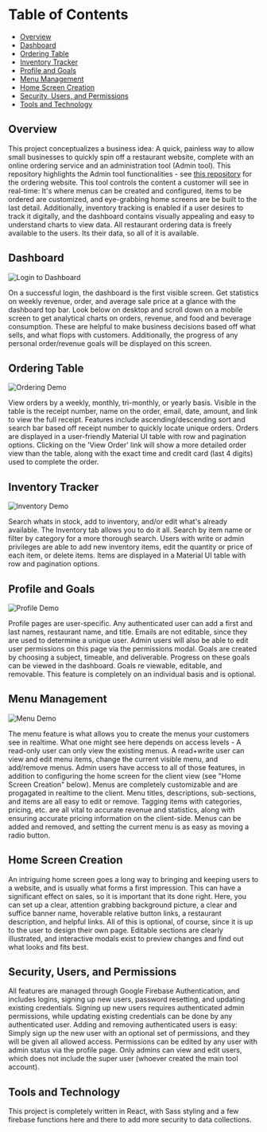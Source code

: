 # Table of Contents

- [Overview](#overview)
- [Dashboard](#dashboard)
- [Ordering Table](#ordering)
- [Inventory Tracker](#inventory)
- [Profile and Goals](#profile-goals)
- [Menu Management](#menu-management)
- [Home Screen Creation](#home-screen)
- [Security, Users, and Permissions](#security)
- [Tools and Technology](#tools-and-technology)

<a name="overview"></a>
## Overview

This project conceptualizes a business idea: A quick, painless way to allow small businesses to quickly spin off a restaurant website, complete with an online ordering service and an administration tool (Admin tool). This repository highlights the Admin tool functionalities - see [this repository](https://github.com/spaulsteinberg/restaurant-customer) for the ordering website. This tool controls the content a customer will see in real-time: It's where menus can be created and configured, items to be ordered are customized, and eye-grabbing home screens are be built to the last detail. Additionally, inventory tracking is enabled if a user desires to track it digitally, and the dashboard contains visually appealing and easy to understand charts to view data. All restaurant ordering data is freely available to the users. Its their data, so all of it is available. 

<a name="dashboard"></a>
## Dashboard

![Login to Dashboard](img/login_to_dash_vid.gif)

On a successful login, the dashboard is the first visible screen. Get statistics on weekly revenue, order, and average sale price at a glance with the dashboard top bar. Look below on desktop and scroll down on a mobile screen to get analytical charts on orders, revenue, and food and beverage consumption. These are helpful to make business decisions based off what sells, and what flops with customers. Additionally, the progress of any personal order/revenue goals will be displayed on this screen.

<a name="ordering"></a>
## Ordering Table

![Ordering Demo](img/order-demo.gif)

View orders by a weekly, monthly, tri-monthly, or yearly basis. Visible in the table is the receipt number, name on the order, email, date, amount, and link to view the full receipt. Features include ascending/descending sort and search bar based off receipt number to quickly locate unique orders. Orders are displayed in a user-friendly Material UI table with row and pagination options. Clicking on the 'View Order' link will show a more detailed order view than the table, along with the exact time and credit card (last 4 digits) used to complete the order. 

<a name="inventory"></a>
## Inventory Tracker

![Inventory Demo](img/inventory-demo.gif)

Search whats in stock, add to inventory, and/or edit what's already available. The Inventory tab allows you to do it all. Search by item name or filter by category for a more thorough search. Users with write or admin privileges are able to add new inventory items, edit the quantity or price of each item, or delete items. Items are displayed in a Material UI table with row and pagination options.

<a name="profile-goals"></a>
## Profile and Goals

![Profile Demo](img/profile-demo.gif)

Profile pages are user-specific. Any authenticated user can add a first and last names, restaurant name, and title. Emails are not editable, since they are used to determine a unique user. Admin users will also be able to edit user permissions on this page via the permissions modal. Goals are created by choosing a subject, timeable, and deliverable. Progress on these goals can be viewed in the dashboard. Goals re viewable, editable, and removable. This feature is completely on an individual basis and is optional.

<a name="menu-management"></a>
## Menu Management

![Menu Demo](img/menu-demo.gif)

The menu feature is what allows you to create the menus your customers see in realtime. What one might see here depends on access levels - A read-only user can only view the existing menus. A read+write user can view and edit menu items, change the current visible menu, and add/remove menus. Admin users have access to all of those features, in addition to configuring the home screen for the client view (see "Home Screen Creation" below). Menus are completely customizable and are progagated in realtime to the client. Menu titles, descriptions, sub-sections, and items are all easy to edit or remove. Tagging items with categories, pricing, etc. are all vital to accurate revenue and statistics, along with ensuring accurate pricing information on the client-side. Menus can be added and removed, and setting the current menu is as easy as moving a radio button. 

<a name="home-screen"></a>
## Home Screen Creation

An intriguing home screen goes a long way to bringing and keeping users to a website, and is usually what forms a first impression. This can have a significant effect on sales, so it is important that its done right. Here, you can set up a clear, attention grabbing background picture, a clear and suffice banner name, hoverable relative button links, a restaurant description, and helpful links. All of this is optional, of course, since it is up to the user to design their own page. Editable sections are clearly illustrated, and interactive modals exist to preview changes and find out what looks and fits best.

<a name="security"></a>
## Security, Users, and Permissions

All features are managed through Google Firebase Authentication, and includes logins, signing up new users, password resetting, and updating existing credentials. Signing up new users requires authenticated admin permissions, while updating existing credentials can be done by any authenticated user. Adding and removing authenticated users is easy: Simply sign up the new user with an optional set of permissions, and they will be given all allowed access. Permissions can be edited by any user with admin status via the profile page. Only admins can view and edit users, which does not include the super user (whoever created the main tool account).

<a name="tools-and-technology"></a>
## Tools and Technology

This project is completely written in React, with Sass styling and a few firebase functions here and there to add more security to data collections.
